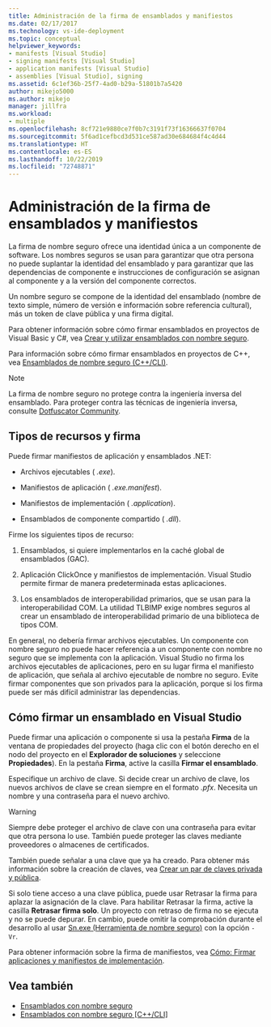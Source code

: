 ```yaml
---
title: Administración de la firma de ensamblados y manifiestos
ms.date: 02/17/2017
ms.technology: vs-ide-deployment
ms.topic: conceptual
helpviewer_keywords:
- manifests [Visual Studio]
- signing manifests [Visual Studio]
- application manifests [Visual Studio]
- assemblies [Visual Studio], signing
ms.assetid: 6c1ef36b-25f7-4ad0-b29a-51801b7a5420
author: mikejo5000
ms.author: mikejo
manager: jillfra
ms.workload:
- multiple
ms.openlocfilehash: 8cf721e9880ce7f0b7c3191f73f16366637f0704
ms.sourcegitcommit: 5f6ad1cefbcd3d531ce587ad30e684684f4c4d44
ms.translationtype: HT
ms.contentlocale: es-ES
ms.lasthandoff: 10/22/2019
ms.locfileid: "72748871"
---
```

# <a name="manage-assembly-and-manifest-signing"></a>Administración de la firma de ensamblados y manifiestos

La firma de nombre seguro ofrece una identidad única a un componente de software. Los nombres seguros se usan para garantizar que otra persona no puede suplantar la identidad del ensamblado y para garantizar que las dependencias de componente e instrucciones de configuración se asignan al componente y a la versión del componente correctos.

Un nombre seguro se compone de la identidad del ensamblado (nombre de texto simple, número de versión e información sobre referencia cultural), más un token de clave pública y una firma digital.

Para obtener información sobre cómo firmar ensamblados en proyectos de Visual Basic y C#, vea [Crear y utilizar ensamblados con nombre seguro](/dotnet/framework/app-domains/create-and-use-strong-named-assemblies).

Para información sobre cómo firmar ensamblados en proyectos de C++, vea [Ensamblados de nombre seguro (C++/CLI)](/cpp/dotnet/strong-name-assemblies-assembly-signing-cpp-cli).

> [!NOTE]
> La firma de nombre seguro no protege contra la ingeniería inversa del ensamblado. Para proteger contra las técnicas de ingeniería inversa, consulte [Dotfuscator Community](dotfuscator/index.md).

## <a name="asset-types-and-signing"></a>Tipos de recursos y firma

Puede firmar manifiestos de aplicación y ensamblados .NET:

- Archivos ejecutables ( *.exe*).

- Manifiestos de aplicación ( *.exe.manifest*).

- Manifiestos de implementación ( *.application*).

- Ensamblados de componente compartido ( *.dll*).

Firme los siguientes tipos de recurso:

1. Ensamblados, si quiere implementarlos en la caché global de ensamblados (GAC).

2. Aplicación ClickOnce y manifiestos de implementación. Visual Studio permite firmar de manera predeterminada estas aplicaciones.

3. Los ensamblados de interoperabilidad primarios, que se usan para la interoperabilidad COM. La utilidad TLBIMP exige nombres seguros al crear un ensamblado de interoperabilidad primario de una biblioteca de tipos COM.

En general, no debería firmar archivos ejecutables. Un componente con nombre seguro no puede hacer referencia a un componente con nombre no seguro que se implementa con la aplicación. Visual Studio no firma los archivos ejecutables de aplicaciones, pero en su lugar firma el manifiesto de aplicación, que señala al archivo ejecutable de nombre no seguro. Evite firmar componentes que son privados para la aplicación, porque si los firma puede ser más difícil administrar las dependencias.

## <a name="how-to-sign-an-assembly-in-visual-studio"></a>Cómo firmar un ensamblado en Visual Studio

Puede firmar una aplicación o componente si usa la pestaña **Firma** de la ventana de propiedades del proyecto (haga clic con el botón derecho en el nodo del proyecto en el **Explorador de soluciones** y seleccione **Propiedades**). En la pestaña **Firma**, active la casilla **Firmar el ensamblado**.

Especifique un archivo de clave. Si decide crear un archivo de clave, los nuevos archivos de clave se crean siempre en el formato *.pfx*. Necesita un nombre y una contraseña para el nuevo archivo.

> [!WARNING]
> Siempre debe proteger el archivo de clave con una contraseña para evitar que otra persona lo use. También puede proteger las claves mediante proveedores o almacenes de certificados.

También puede señalar a una clave que ya ha creado. Para obtener más información sobre la creación de claves, vea [Crear un par de claves privada y pública](/dotnet/framework/app-domains/how-to-create-a-public-private-key-pair).

Si solo tiene acceso a una clave pública, puede usar Retrasar la firma para aplazar la asignación de la clave. Para habilitar Retrasar la firma, active la casilla **Retrasar firma solo**. Un proyecto con retraso de firma no se ejecuta y no se puede depurar. En cambio, puede omitir la comprobación durante el desarrollo al usar [Sn.exe (Herramienta de nombre seguro)](/dotnet/framework/tools/sn-exe-strong-name-tool) con la opción `-Vr`.

Para obtener información sobre la firma de manifiestos, vea [Cómo: Firmar aplicaciones y manifiestos de implementación](../ide/how-to-sign-application-and-deployment-manifests.md).

## <a name="see-also"></a>Vea también

- [Ensamblados con nombre seguro](/dotnet/framework/app-domains/strong-named-assemblies)
- [Ensamblados con nombre seguro [C++/CLI]](/cpp/dotnet/strong-name-assemblies-assembly-signing-cpp-cli)

